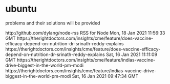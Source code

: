 # ubuntu
problems and their solutions will be provided








<?xml version="1.0" encoding="UTF-8"?>

<rss xmlns:dc="http://purl.org/dc/elements/1.1/" xmlns:content="http://purl.org/rss/1.0/modules/content/" xmlns:atom="http://www.w3.org/2005/Atom" version="2.0">
    <channel>
        <title><![CDATA[TheRightDoctors]]></title>
        <description><![CDATA[World's Best Medical Minds]]></description>
        <link>http://github.com/dylang/node-rss</link>
        <generator>RSS for Node</generator>
        <lastBuildDate>Mon, 18 Jan 2021 11:56:33 GMT</lastBuildDate>
        <author><![CDATA[TheRightDoctors]]></author>
        <item>
            <title><![CDATA[Does vaccine efficacy depend on nutrition: Dr. Srinath Reddy explains]]></title>
            <description><![CDATA[Dr. K Srinath Reddy, President, Public Health Foundation of India, in his column for The Indian Express, has written on the lack of attention on the nutritional aspect of an individual when it comes to vaccine efficacy.]]></description>
            <link>https://therightdoctors.com/insights/cme/feature/does-vaccine-efficacy-depend-on-nutrition-dr-srinath-reddy-explains</link>
            <guid isPermaLink="true">https://therightdoctors.com/insights/cme/feature/does-vaccine-efficacy-depend-on-nutrition-dr-srinath-reddy-explains</guid>
            <dc:creator><![CDATA[TheRightDoctors]]></dc:creator>
            <pubDate>Sat, 16 Jan 2021 11:11:09 GMT</pubDate>
        </item>
        <item>
            <title><![CDATA[India's vaccine drive-Biggest in the world: PM Modi]]></title>
            <description><![CDATA[As India launches the world's largest mass vaccination program today, it aims to inoculate more than 20% of its 1.3 billion people against Covid-19 in the first phase.]]></description>
            <link>https://therightdoctors.com/insights/cme/feature/indias-vaccine-drive-biggest-in-the-world-pm-modi</link>
            <guid isPermaLink="true">https://therightdoctors.com/insights/cme/feature/indias-vaccine-drive-biggest-in-the-world-pm-modi</guid>
            <dc:creator><![CDATA[TheRightDoctors]]></dc:creator>
            <pubDate>Sat, 16 Jan 2021 09:47:34 GMT</pubDate>
        </item>
    </channel>
</rss>





















<?xml version="1.0" encoding="UTF-8"?>
<urlset xmlns="http://www.sitemaps.org/schemas/sitemap/0.9"
        xmlns:xsi="http://www.w3.org/2001/XMLSchema-instance"
        xsi:schemaLocation="http://www.sitemaps.org/schemas/sitemap/0.9/sitemap.xsd">
  <url>
